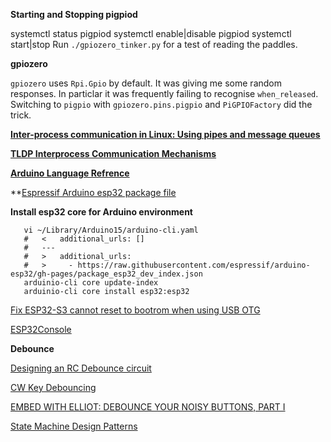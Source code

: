 **Starting and Stopping pigpiod**

   systemctl status pigpiod
   systemctl enable|disable pigpiod
   systemctl start|stop
Run `./gpiozero_tinker.py` for a test of reading the paddles.

**gpiozero**

`gpiozero` uses `Rpi.Gpio` by default. It was giving me some random responses.  In particlar it
was frequently failing to recognise `when_released`. Switching to `pigpio` with
`gpiozero.pins.pigpio` and `PiGPIOFactory` did the trick.

**[Inter-process communication in Linux: Using pipes and message
queues](https://opensource.com/article/19/4/interprocess-communication-linux-channels)**

**[TLDP Interprocess Communication Mechanisms](https://tldp.org/LDP/tlk/ipc/ipc.html)**

**[Arduino Language Refrence](https://www.arduino.cc/reference/en/)**

**[Espressif Arduino esp32 package file](https://raw.githubusercontent.com/espressif/arduino-esp32/master/package/package_esp32_index.template.json)

**Install esp32 core for Arduino environment**
```
   vi ~/Library/Arduino15/arduino-cli.yaml
   #   <   additional_urls: []
   #   ---
   #   >   additional_urls:
   #   >     - https://raw.githubusercontent.com/espressif/arduino-esp32/gh-pages/package_esp32_dev_index.json
   arduinio-cli core update-index
   arduinio-cli core install esp32:esp32
```

[Fix ESP32-S3 cannot reset to bootrom when using USB OTG](https://github.com/espressif/arduino-esp32/pull/7828)

[ESP32Console](https://github.com/jbtronics/ESP32Console)

**Debounce**

[Designing an RC Debounce circuit](https://mayaposch.wordpress.com/2018/06/26/designing-an-rc-debounce-circuit/)

[CW Key Debouncing](https://www.hvoigt.net/posts/key-debounce/)

[EMBED WITH ELLIOT: DEBOUNCE YOUR NOISY BUTTONS, PART I](https://hackaday.com/2015/12/09/embed-with-elliot-debounce-your-noisy-buttons-part-i/)

[State Machine Design Patterns](https://medium.datadriveninvestor.com/state-machine-design-pattern-why-how-example-through-spring-state-machine-part-1-f13872d68c2d)


